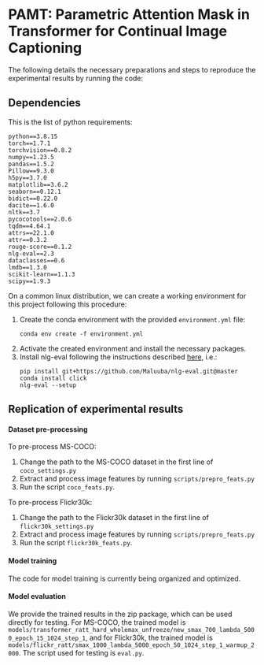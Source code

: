 # PAMT: Parametric Attention Mask in Transformer for Continual Image Captioning


The following details the necessary preparations and steps to reproduce the experimental results by running the code:

## Dependencies
This is the list of python requirements:
```
python==3.8.15
torch==1.7.1
torchvision==0.8.2
numpy==1.23.5
pandas==1.5.2
Pillow==9.3.0
h5py==3.7.0
matplotlib==3.6.2
seaborn==0.12.1
bidict==0.22.0
dacite==1.6.0
nltk==3.7
pycocotools==2.0.6
tqdm==4.64.1
attrs==22.1.0
attr==0.3.2
rouge-score==0.1.2
nlg-eval==2.3
dataclasses==0.6
lmdb==1.3.0
scikit-learn==1.1.3
scipy==1.9.3
```
On a common linux distribution, we can create a working environment for this project following this procedure:
1. Create the conda environment with the provided ```environment.yml``` file:
    ```
    conda env create -f environment.yml
    ```  
2. Activate the created environment and install the necessary packages.
3. Install nlg-eval following the instructions described 
[here](https://github.com/Maluuba/nlg-eval), i.e.:
    ```
    pip install git+https://github.com/Maluuba/nlg-eval.git@master
    conda install click
    nlg-eval --setup
    ```
    
## Replication of experimental results

#### Dataset pre-processing
To pre-process MS-COCO:
1. Change the path to the MS-COCO dataset in the first line of ```coco_settings.py```
2. Extract and process image features by running ```scripts/prepro_feats.py```
3. Run the script ```coco_feats.py```.

To pre-process Flickr30k:
1. Change the path to the Flickr30k dataset in the first line of ```flickr30k_settings.py```
2. Extract and process image features by running ```scripts/prepro_feats.py```
3. Run the script ```flickr30k_feats.py```.

#### Model training
The code for model training is currently being organized and optimized.

#### Model evaluation
We provide the trained results in the zip package, which can be used directly for testing. For MS-COCO, the trained model is ```models/transformer_ratt_hard_wholemax_unfreeze/new_smax_700_lambda_5000_epoch_15_1024_step_1```, and for Flickr30k, the trained model is ```models/flickr_ratt/smax_1000_lambda_5000_epoch_50_1024_step_1_warmup_2000```.
The script used for testing is ```eval.py```.

